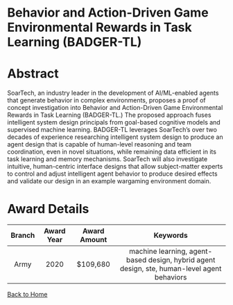 
Behavior and Action-Driven Game Environmental Rewards in Task Learning (BADGER-TL)
==================================================================================

# Abstract


SoarTech, an industry leader in the development of AI/ML-enabled agents that generate behavior in complex environments, proposes a proof of concept investigation into Behavior and Action-Driven Game Environmental Rewards in Task Learning (BADGER-TL.) The proposed approach fuses intelligent system design principals from goal-based cognitive models and supervised machine learning. BADGER-TL leverages SoarTech’s over two decades of experience researching intelligent system design to produce an agent design that is capable of human-level reasoning and team coordination, even in novel situations, while remaining data efficient in its task learning and memory mechanisms. SoarTech will also investigate intuitive, human-centric interface designs that allow subject-matter experts to control and adjust intelligent agent behavior to produce desired effects and validate our design in an example wargaming environment domain.  

# Award Details

|Branch|Award Year|Award Amount|Keywords|
| :---: | :---: | :---: | :---: |
|Army|2020|$109,680|machine learning, agent-based design, hybrid agent design, ste, human-level agent behaviors|
  
  


[Back to Home](https://github.com/chrischow/dod_sbir_awards/CC/#1073)